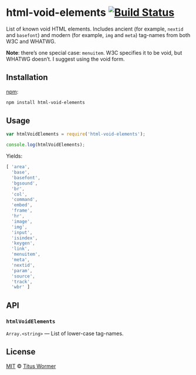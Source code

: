 # html-void-elements [![Build Status][build-badge]][build-page]

List of known void HTML elements.  Includes ancient (for example,
`nextid` and `basefont`) and modern (for example, `img` and
`meta`) tag-names from both W3C and WHATWG.

**Note**: there’s one special case: `menuitem`.  W3C specifies it to be
void, but WHATWG doesn’t.  I suggest using the void form.

## Installation

[npm][]:

```bash
npm install html-void-elements
```

## Usage

```javascript
var htmlVoidElements = require('html-void-elements');

console.log(htmlVoidElements);
```

Yields:

```js
[ 'area',
  'base',
  'basefont',
  'bgsound',
  'br',
  'col',
  'command',
  'embed',
  'frame',
  'hr',
  'image',
  'img',
  'input',
  'isindex',
  'keygen',
  'link',
  'menuitem',
  'meta',
  'nextid',
  'param',
  'source',
  'track',
  'wbr' ]
```

## API

### `htmlVoidElements`

`Array.<string>` — List of lower-case tag-names.

## License

[MIT][license] © [Titus Wormer][author]

<!-- Definition -->

[build-badge]: https://img.shields.io/travis/wooorm/html-void-elements.svg

[build-page]: https://travis-ci.org/wooorm/html-void-elements

[npm]: https://docs.npmjs.com/cli/install

[license]: LICENSE

[author]: http://wooorm.com
